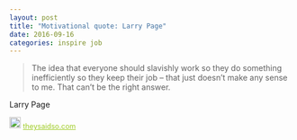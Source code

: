 ```yaml
---
layout: post
title: "Motivational quote: Larry Page"
date: 2016-09-16
categories: inspire job
---
```

> The idea that everyone should slavishly work so they do something inefficiently so they keep their job – that just doesn’t make any sense to me. That can’t be the right answer.

Larry Page

<span style="z-index:50;font-size:0.9em;"><img src="https://theysaidso.com/branding/theysaidso.png" height="20" width="20" alt="theysaidso.com"/><a href="https://theysaidso.com" title="Powered by quotes from theysaidso.com" style="color: #9fcc25; margin-left: 4px; vertical-align: middle;">theysaidso.com</a></span>
